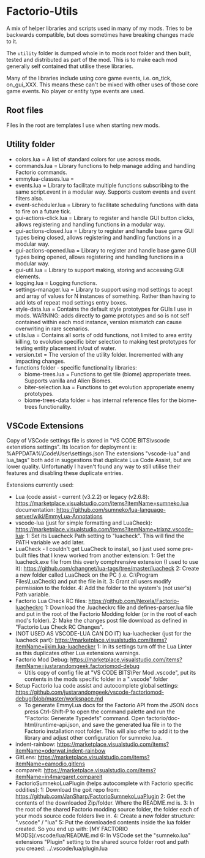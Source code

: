 # Factorio-Utils
A mix of helper libraries and scripts used in many of my mods. Tries to be backwards compatible, but does sometimes have breaking changes made to it.

The `utility` folder is dumped whole in to mods root folder and then built, tested and distributed as part of the mod. This is to make each mod generally self contained that utilise these libraries.

Many of the libraries include using core game events, i.e. on_tick, on_gui_XXX. This means these can't be mixed with other uses of those core game events. No player or entity type events are used.


Root files
-----------
Files in the root are templates I use when starting new mods.


Utility folder
-----------
- colors.lua = A list of standard colors for use across mods.
- commands.lua = Library functions to help manage adding and handling Factorio commands.
- emmylua-classes.lua = 
- events.lua = Library to facilitate multiple functions subscribing to the same script.event in a modular way. Supports custom events and event filters also.
- event-scheduler.lua = Library to facilitate scheduling functions with data to fire on a future tick.
- gui-actions-click.lua = Library to register and handle GUI button clicks, allows registering and handling functions in a modular way.
- gui-actions-closed.lua = Library to register and handle base game GUI types being closed, allows registering and handling functions in a modular way.
- gui-actions-opened.lua = Library to register and handle base game GUI types being opened, allows registering and handling functions in a modular way.
- gui-util.lua = Library to support making, storing and accessing GUI elements.
- logging.lua = Logging functions.
- settings-manager.lua = Library to support using mod settings to acept and array of values for N instances of something. Rather than having to add lots of repeat mod settings entry boxes.
- style-data.lua = Contains the default style prototypes for GUIs I use in mods. WARNING: adds directly to game prototypes and so is not self contained within each mod instance, version mismatch can cause overwriting in rare scenarios.
- utils.lua = Contains all sorts of odd functions, not limited to area entity killing, to evolution specific biter selection to making test prototypes for testing entity placement in/out of water.
- version.txt = The version of the utility folder. Incremented with any impacting changes.
- functions folder - specific functionality libraries:
	- biome-trees.lua = Functions to get tile (biome) approperiate trees. Supports vanilla and Alien Biomes.
	- biter-selection.lua = Functions to get evolution approperiate enemy prototypes.
	- biome-trees-data folder = has internal reference files for the biome-trees functionality.


VSCode Extensions
----------

Copy of VSCode settings file is stored in "VS CODE BITS\vscode extenstions settings". Its location for deployment is: %APPDATA%\Code\User\settings.json
The extensions "vscode-lua" and lua_tags" both add in suggestions that duplicate Lua Code Assist, but are lower quality. Unfortunatly I haven't found any way to still utilise their features and disabling these duplicate entries.

Extensions currently used:
 - Lua (code assist - current (v3.2.2) or legacy (v2.6.8): https://marketplace.visualstudio.com/items?itemName=sumneko.lua    documentation: https://github.com/sumneko/lua-language-server/wiki/EmmyLua-Annotations
 - vscode-lua (just for simple formatting and LuaCheck): https://marketplace.visualstudio.com/items?itemName=trixnz.vscode-lua:
	1: Set its Luacheck Path setting to "luacheck". This will find the PATH variable we add later.
 - LuaCheck - I couldn't get LuaCheck to install, so I just used some pre-built files that I knew worked from another extension:
	1: Get the luacheck.exe file from this overly comphrensive extension (I used to use it): https://github.com/changnet/lua-tags/tree/master/luacheck
	2: Create a new folder called LuaCheck on the PC (i.e. C:\Program Files\LuaCheck) and put the file in it.
	3: Grant all users modify permission to the folder.
	4: Add the folder to the system's (not user's) Path variable.
 - Factorio Lua Check RC files: https://github.com/Nexela/Factorio-luacheckrc
	1: Download the .luacheckrc file and defines-parser.lua file and put in the root of the Factorio Modding folder (or in the root of each mod's folder).
	2: Make the changes post file download as defined in "Factorio Lua Check RC Changes".
 - (NOT USED AS VSCODE-LUA CAN DO IT) lua-luachecker (just for the luacheck part): https://marketplace.visualstudio.com/items?itemName=jjkim.lua-luachecker
	1: In its settings turn off the Lua Linter as this duplicates other Lua extensions warnings.
 - Factorio Mod Debug: https://marketplace.visualstudio.com/items?itemName=justarandomgeek.factoriomod-debug
	- Utils copy of config file at "VS CODE BITS\Per Mod .vscode", put its contents in the mods specific folder in a ".vscode" folder
 - Setup Factorio lua code assist and autocomplete global settings: https://github.com/justarandomgeek/vscode-factoriomod-debug/blob/master/workspace.md
	- To generate EmmyLua docs for the Factorio API from the JSON docs press Ctrl-Shift-P to open the command palette and run the "Factorio: Generate Typedefs" command. Open factorio/doc-html/runtime-api.json, and save the generated lua file in to the Factorio installation root folder. This will also offer to add it to the library and adjust other configuration for sumneko.lua.
 - indent-rainbow: https://marketplace.visualstudio.com/items?itemName=oderwat.indent-rainbow
 - GitLens: https://marketplace.visualstudio.com/items?itemName=eamodio.gitlens
 - compareit: https://marketplace.visualstudio.com/items?itemName=in4margaret.compareit
 - FactorioSumnekoLuaPlugin (helps autocomplete with Factorio specific oddities):
	1: Download the goit repo from: https://github.com/JanSharp/FactorioSumnekoLuaPlugin
	2: Get the contents of the downloaded Zip/folder. Where the README.md is.
	3: In the root of the shared Factorio modding source folder, the folder each of your mods source code folders live in.
	4: Create a new folder structure: ".vscode" / "lua"
	5: Put the downloaded contents inside the lua folder created. So you end up with: [MY FACTORIO MODS]/.vscode/lua/README.md
	6: In VSCode set the "sumneko.lua" extensions "Plugin" setting to the shared source folder root and path you creaed: ../.vscode/lua/plugin.lua
